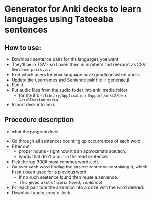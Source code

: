 # Generator for Anki decks to learn languages using Tatoeaba sentences

## How to use:

* Download sentence pairs for the languages you want
* They'll be in TSV - so I open them in numbers and reexport as CSV: `Sentence pairs.csv`
* Find which users for your language have good/consistent audio.
* Update the usernames and Sentence pair file in generate.jl
* Run it.
* Put audio files from the audio folder into anki media folder
  * for me it's `~/Library/Application Support/Anki2/User 1/collection.media`
* Import deck into anki.

## Procedure description
i.e. what the program does

* Go through all sentences counting up occurrences of each word.
* Filter out:
  * proper nouns - right now it's an approximate solution.
  * words that don't occur in the read sentences
* Pick the top 3000 most common words left.
* Go over each word finding the easiest sentence containing it, which hasn't been used for a previous word.
  * If no such sentence found then reuse a sentence.
  * This gives a list of pairs: (*word*, *sentence*)
* For each pair turn the *sentence* into a cloze with the *word* deleted.
* Download audio, create deck.
